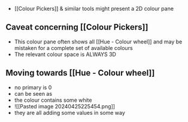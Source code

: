 - [[Colour Pickers]] & similar tools might present a 2D colour pane
## Caveat concerning [[Colour Pickers]]
- This colour pane often shows all [[Hue - Colour wheel]] and may be mistaken for a complete set of available colours
- The relevant colour space is ALWAYS 3D
## Moving towards [[Hue - Colour wheel]]
- no primary is 0
- can be seen as
- the colour contains some white
- ![[Pasted image 20240425225454.png]]
- they are all adding some values in some way